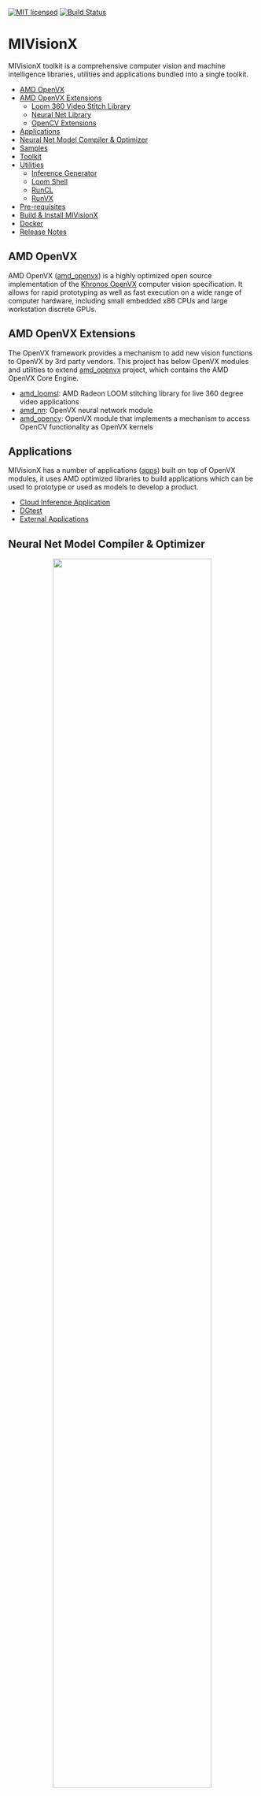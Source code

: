 [![MIT licensed](https://img.shields.io/badge/license-MIT-blue.svg)](https://opensource.org/licenses/MIT)
[![Build Status](https://travis-ci.org/GPUOpen-ProfessionalCompute-Libraries/MIVisionX.svg?branch=master)](https://travis-ci.org/GPUOpen-ProfessionalCompute-Libraries/MIVisionX)

# MIVisionX

MIVisionX toolkit is a comprehensive computer vision and machine intelligence libraries, utilities and applications bundled into a single toolkit.

* [AMD OpenVX](#amd-openvx)
* [AMD OpenVX Extensions](#amd-openvx-extensions)
  * [Loom 360 Video Stitch Library](amd_openvx_extensions/amd_loomsl#radeon-loom-stitching-library-vx_loomsl)
  * [Neural Net Library](amd_openvx_extensions/amd_nn#openvx-neural-network-extension-library-vx_nn)
  * [OpenCV Extensions](amd_openvx_extensions/amd_opencv#amd-module-for-opencv-interop-from-openvx-vx_opencv)
* [Applications](#applications)
* [Neural Net Model Compiler & Optimizer](#neural-net-model-compiler--optimizer)
* [Samples](samples#samples)
* [Toolkit](#toolkit)
* [Utilities](#utilities)
  * [Inference Generator](utilities/inference_generator#inference-generator)
  * [Loom Shell](utilities/loom_shell#radeon-loomshell)
  * [RunCL](utilities/runcl#amd-runcl)
  * [RunVX](utilities/runvx#amd-runvx)
* [Pre-requisites](#pre-requisites)
* [Build & Install MIVisionX](#build--install-mivisionx)
* [Docker](#docker)
* [Release Notes](#release-notes)

## AMD OpenVX
AMD OpenVX ([amd_openvx](amd_openvx#amd-openvx-amd_openvx)) is a highly optimized open source implementation of the <a href="https://www.khronos.org/openvx/" target="_blank">Khronos OpenVX</a> computer vision specification. It allows for rapid prototyping as well as fast execution on a wide range of computer hardware, including small embedded x86 CPUs and large workstation discrete GPUs.

## AMD OpenVX Extensions
The OpenVX framework provides a mechanism to add new vision functions to OpenVX by 3rd party vendors. This project has below OpenVX modules and utilities to extend [amd_openvx](amd_openvx#amd-openvx-amd_openvx) project, which contains the AMD OpenVX Core Engine.

* [amd_loomsl](amd_openvx_extensions/amd_loomsl#radeon-loom-stitching-library-vx_loomsl): AMD Radeon LOOM stitching library for live 360 degree video applications
* [amd_nn](amd_openvx_extensions/amd_nn#openvx-neural-network-extension-library-vx_nn): OpenVX neural network module
* [amd_opencv](amd_openvx_extensions/amd_opencv#amd-module-for-opencv-interop-from-openvx-vx_opencv): OpenVX module that implements a mechanism to access OpenCV functionality as OpenVX kernels

## Applications
MIVisionX has a number of applications ([apps](apps#applications)) built on top of OpenVX modules, it uses AMD optimized libraries to build applications which can be used to prototype or used as models to develop a product.  

* [Cloud Inference Application](apps/cloud_inference#cloud-inference-application)
* [DGtest](apps/DGtest#amd-dgtest)
* [External Applications](apps#external-application)

## Neural Net Model Compiler & Optimizer

<p align="center"><img width="80%" src="docs/images/modelCompilerWorkflow.png" /></p>

Neural Net Model Compiler & Optimizer ([model_compiler](model_compiler#neural-net-model-compiler--optimizer)) converts pre-trained neural net models to MIVisionX runtime code.

## Toolkit

[MIVisionX Toolkit](toolkit#mivisionx-toolkit), is a comprehensive set of help tools for neural net creation, development, training and deployment. The Toolkit provides you with help tools to design, develop, quantize, prune, retrain, and infer your neural network work in any framework. The Toolkit is designed to help you deploy your work to any AMD or 3rd party hardware, from embedded to servers.

MIVisionX provides you with tools for accomplishing your tasks throughout the whole neural net life-cycle, from creating a model to deploying them for your target platforms.

## Utilities
* [inference_generator](utilities/inference_generator#inference-generator): generate inference library from pre-trained CAFFE models
* [loom_shell](utilities/loom_shell/README.md#radeon-loomsh): an interpreter to prototype 360 degree video stitching applications using a script
* [RunVX](utilities/runvx/README.md#amd-runvx): command-line utility to execute OpenVX graph described in GDF text file
* [RunCL](utilities/runcl/README.md#amd-runcl): command-line utility to build, execute, and debug OpenCL programs

## Pre-requisites
* CPU: SSE4.1 or above CPU, 64-bit
* GPU: Radeon Instinct or Vega Family of Products (16GB recommended)
  * Linux: install [ROCm](https://rocm.github.io/ROCmInstall.html) with OpenCL development kit
  * Windows: install the latest drivers and OpenCL SDK [download](https://github.com/GPUOpen-LibrariesAndSDKs/OCL-SDK/releases)
* CMake 2.8 or newer [download](http://cmake.org/download/)
* Qt Creator for [annInferenceApp](apps/cloud_inference/client_app/README.md)
* [protobuf](https://github.com/google/protobuf) for [inference_generator](utilities/inference_generator#inference-generator)
  * install `libprotobuf-dev` and `protobuf-compiler` needed for vx_nn
* OpenCV 3.3 (optional) [download](https://github.com/opencv/opencv/releases) for vx_opencv
  * Set OpenCV_DIR environment variable to OpenCV/build folder
  
### Pre-requisites setup script - MIVisionX-setup.py

For convenience of the developer, we here provide the setup script which will install all the dependencies required by this project.

**MIVisionX-setup.py** builds all the prerequisites required by MIVisionX. The setup script creates a deps folder and installs all the prerequisites, this script only needs to be executed once. If --directory option is not given the script will install deps folder in the home directory(~/) by default, else in the user specified folder.

#### Prerequisites for running the scripts
1. Ubuntu `16.04`/`18.04` or CentOS `7.5`/`7.6`
2. [ROCm supported hardware](https://rocm.github.io/hardware.html)
3. [ROCm](https://github.com/RadeonOpenCompute/ROCm#installing-from-amd-rocm-repositories)

**usage:**
````
python MIVisionX-setup.py --directory [setup directory - optional]
                          --installer [Package management tool - optional (default:apt-get) [options: Ubuntu:apt-get;CentOS:yum]]
                          --miopen    [MIOpen Version - optional (default:1.7.0)]      
````
**Note:** use `--installer yum` for CentOS

##### Refer to [Wiki](https://github.com/GPUOpen-ProfessionalCompute-Libraries/MIVisionX/wiki/Suggested-development-workflow) page for developer instructions.

## Build & Install MIVisionX

## Using apt-get/yum

### Prerequisites
1. Ubuntu `16.04`/`18.04` or CentOS `7.5`/`7.6`
2. [ROCm supported hardware](https://rocm.github.io/hardware.html)
3. [ROCm](https://github.com/RadeonOpenCompute/ROCm#installing-from-amd-rocm-repositories)

* Ubuntu
````
sudo apt-get install mivisionx
````
* CentOS
````
sudo yum install mivisionx
````
**Note:** 
* source code will not available with apt-get/yum install
* executables placed in `/opt/rocm/mivisionx/bin` and libraries in `/opt/rocm/mivisionx/lib`
* OpenVX and module header files into `/opt/rocm/mivisionx/include`
* model compiler, toolkit, & samples placed in `/opt/rocm/mivisionx`

### Using Setup Script and CMake on Linux (Ubuntu 16.04/18.04 64-bit / CentOS 7.5/7.6) with ROCm
* Install [ROCm](https://rocm.github.io/ROCmInstall.html)
* Use the below commands to setup and build MIVisionX
````
git clone --recursive https://github.com/GPUOpen-ProfessionalCompute-Libraries/MIVisionX.git
cd MIVisionX
````
````
python MIVisionX-setup.py --directory [setup directory - optional]
                          --installer [Package management tool - optional (default:apt-get) [options: Ubuntu:apt-get;CentOS:yum]]
                          --miopen    [MIOpen Version - optional (default:1.7.0)]      
````
**Note:** Use `--installer yum` for CentOS
````
mkdir build
cd build
cmake ../
make -j8
sudo make install
````
**Note:**
  * the installer will copy all executables into `/opt/rocm/mivisionx/bin` and libraries into `/opt/rocm/mivisionx/lib`
  * the installer also copies all the OpenVX and module header files into `/opt/rocm/mivisionx/include` folder

### Using CMake on Linux (Ubuntu 16.04/18.04 64-bit / CentOS 7.5/7.6) with ROCm
* Install [ROCm](https://rocm.github.io/ROCmInstall.html)
* git clone, build and install other ROCm projects (using `cmake` and `% make install`) in the below order for vx_nn.
  * [rocm-cmake](https://github.com/RadeonOpenCompute/rocm-cmake)
  * [MIOpenGEMM](https://github.com/ROCmSoftwarePlatform/MIOpenGEMM)
  * [MIOpen](https://github.com/ROCmSoftwarePlatform/MIOpen) -- make sure to use `-DMIOPEN_BACKEND=OpenCL` option with cmake
* install [protobuf](https://github.com/protocolbuffers/protobuf/releases/tag/v3.5.2)
* install [OpenCV](https://github.com/opencv/opencv/releases/tag/3.3.0)
* git clone this project using `--recursive` option so that correct branch of the deps project is cloned automatically.
* build and install (using `cmake` and `% make install`)
  * executables will be placed in `bin` folder
  * libraries will be placed in `lib` folder
  * the installer will copy all executables into `/opt/rocm/mivisionx/bin` and libraries into `/opt/rocm/mivisionx/lib`
  * the installer also copies all the OpenVX and module header files into `/opt/rocm/mivisionx/include` folder
* add the installed library path to LD_LIBRARY_PATH environment variable (default `/opt/rocm/mivisionx/lib`)
* add the installed executable path to PATH environment variable (default `/opt/rocm/mivisionx/bin`)

#### Build annInferenceApp using Qt Creator
* build [annInferenceApp.pro](apps/cloud_inference/client_app/annInferenceApp.pro) using Qt Creator
* or use [annInferenceApp.py](apps/cloud_inference/client_app/annInferenceApp.py) for simple tests

#### Build Radeon LOOM using Visual Studio Professional 2013 on 64-bit Windows 10/8.1/7
* Use [loom.sln](amd_openvx_extensions/amd_loomsl/vx_loomsl.sln) to build x64 platform

## Docker

MIVisionX provides developers with docker images for Ubuntu 16.04, Ubuntu 18.04, CentOS 7.5, & CentOS 7.6. Using docker images developers can quickly prototype and build applications without having to be locked into a single system setup or lose valuable time figuring out the dependencies of the underlying software.

### MIVisionX Docker
* [Ubuntu 16.04](https://hub.docker.com/r/kiritigowda/mivisionx-ubuntu-16.04)
* [Ubuntu 18.04](https://hub.docker.com/r/kiritigowda/mivisionx-ubuntu-18.04)
* [CentOS 7.5](https://hub.docker.com/r/kiritigowda/centos)
* [CentOS 7.6](https://hub.docker.com/r/kiritigowda/centos)

### Docker Workflow Sample on Ubuntu 16.04

#### Prerequisites
* Ubuntu `16.04`
* [rocm supported hardware](https://rocm.github.io/hardware.html)

#### Workflow
* Step 1 - *Install rocm-dkms*
````
sudo apt update
sudo apt dist-upgrade
sudo apt install libnuma-dev
sudo reboot
````
````
wget -qO - http://repo.radeon.com/rocm/apt/debian/rocm.gpg.key | sudo apt-key add -
echo 'deb [arch=amd64] http://repo.radeon.com/rocm/apt/debian/ xenial main' | sudo tee /etc/apt/sources.list.d/rocm.list
sudo apt update
sudo apt install rocm-dkms
sudo reboot
````

* Step 2 - *Setup Docker*
````
sudo apt-get install curl
sudo curl -fsSL https://download.docker.com/linux/ubuntu/gpg | sudo apt-key add -
sudo add-apt-repository "deb [arch=amd64] https://download.docker.com/linux/ubuntu $(lsb_release -cs) stable"
sudo apt-get update
apt-cache policy docker-ce
sudo apt-get install -y docker-ce
sudo systemctl status docker
````

* Step 3 - *Get Docker Image*
````
sudo docker pull kiritigowda/mivisionx-ubuntu-16.04
````

* Step 4 - *Run the docker image*
````
sudo docker run -it --device=/dev/kfd --device=/dev/dri --cap-add=SYS_RAWIO --device=/dev/mem --group-add video --network host kiritigowda/mivisionx-ubuntu-16.04
````
  * Optional: Map localhost directory on the docker image
    * option to map the localhost directory with trained caffe models to be accessed on the docker image.
    * usage: -v {LOCAL_HOST_DIRECTORY_PATH}:{DOCKER_DIRECTORY_PATH} 
````
sudo docker run -it -v /home/:/root/hostDrive/ --device=/dev/kfd --device=/dev/dri --cap-add=SYS_RAWIO --device=/dev/mem --group-add video --network host kiritigowda/mivisionx-ubuntu-16.04
````

## Release Notes

### Supported Neural Net Layers

Layer name |					
------|			
Activation|				
Argmax|			
Batch Normalization|
Concat|
Convolution|			
Deconvolution|			
Fully Connected|			
Local Response Normalization (LRN)|
Pooling|
Scale|
Slice|
Softmax|
Tensor Add|
Tensor Convert Depth|
Tensor Convert from Image|
Tensor Convert to Image|
Tensor Multiply|
Tensor Subtract|
Upsample Nearest Neighborhood|

### Known issues
* Package (.deb & .rpm) install requires OpenCV v3.3.0 to execute AMD OpenCV extensions

### Tested configurations
* Linux: Ubuntu - `16.04`/`18.04` & CentOS - `7.5`/`7.6`
* ROCm: rocm-dkms - `2.0.89`
* rocm-cmake - [github master:ac45c6e](https://github.com/RadeonOpenCompute/rocm-cmake/tree/master)
* MIOpenGEMM - [1.1.5](https://github.com/ROCmSoftwarePlatform/MIOpenGEMM/releases/tag/1.1.5)
* MIOpen - [1.7.0](https://github.com/ROCmSoftwarePlatform/MIOpen/releases/tag/1.7.0)
* Protobuf - [V3.5.2](https://github.com/protocolbuffers/protobuf/releases/tag/v3.5.2)
* OpenCV - [3.3.0](https://github.com/opencv/opencv/releases/tag/3.3.0)
* Dependencies for all the above packages
